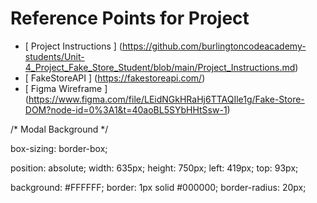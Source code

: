 # Reference Points for Project

-  [ Project Instructions ] (https://github.com/burlingtoncodeacademy-students/Unit-4_Project_Fake_Store_Student/blob/main/Project_Instructions.md)
-  [ FakeStoreAPI ] (https://fakestoreapi.com/)
-  [ Figma Wireframe ] (https://www.figma.com/file/LEidNGkHRaHj6TTAQIle1g/Fake-Store-DOM?node-id=0%3A1&t=40aoBL5SYbHHtSsw-1)

/* Modal Background */

box-sizing: border-box;

position: absolute;
width: 635px;
height: 750px;
left: 419px;
top: 93px;

background: #FFFFFF;
border: 1px solid #000000;
border-radius: 20px;




